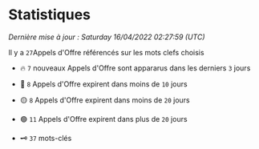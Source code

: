 # Statistiques


_Dernière mise à jour : Saturday 16/04/2022 02:27:59 (UTC)_ 

Il y a `27`Appels d'Offre référencés sur les mots clefs choisis

- 🔥 `7` nouveaux Appels d'Offre sont appararus dans les derniers `3` jours
- 🔴  `8` Appels d'Offre expirent dans moins de `10` jours
- 🟡  `8` Appels d'Offre expirent dans moins de `20` jours
- 🟢  `11` Appels d'Offre expirent dans plus de `20` jours

- 🗝 `37` mots-clés